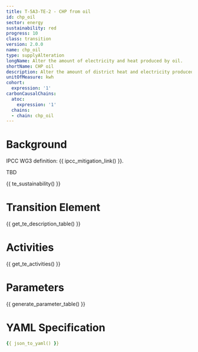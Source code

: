 ```yaml
---
title: T-5A3-TE-2 - CHP from oil
id: chp_oil
sector: energy
sustainability: red
progress: 10
class: transition
version: 2.0.0
name: chp_oil
type: supplyAlteration
longName: Alter the amount of electricity and heat produced by oil.
shortName: CHP oil
description: Alter the amount of district heat and electricity produced by CHP oil
unitOfMeasure: kwh
cohort:
  expression: '1'
carbonCausalChains:
  atoc:
    expression: '1'
  chains:
  - chain: chp_oil
---
```

# Background

IPCC WG3 definition: {{ ipcc_mitigation_link() }}.

TBD




{{ te_sustainability() }}

# Transition Element

{{ get_te_description_table() }}




# Activities

{{ get_te_activities() }}


# Parameters

{{ generate_parameter_table() }}


# YAML Specification

```yaml
{{ json_to_yaml() }}
```